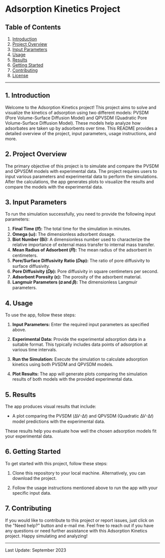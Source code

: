 # Adsorption Kinetics Project

## Table of Contents
1. [Introduction](#introduction)
2. [Project Overview](#project-overview)
3. [Input Parameters](#input-parameters)
4. [Usage](#usage)
5. [Results](#results)
6. [Getting Started](#getting-started)
7. [Contributing](#contributing)
8. [License](#license)

---

## 1. Introduction<a name="introduction"></a>

Welcome to the Adsorption Kinetics project! This project aims to solve and visualize the kinetics of adsorption using two different models: PVSDM (Pore Volume-Surface Diffusion Model) and QPVSDM (Quadratic Pore Volume-Surface Diffusion Model). These models help analyze how adsorbates are taken up by adsorbents over time. This README provides a detailed overview of the project, input parameters, usage instructions, and more.

## 2. Project Overview<a name="project-overview"></a>

The primary objective of this project is to simulate and compare the PVSDM and QPVSDM models with experimental data. The project requires users to input various parameters and experimental data to perform the simulations. After the calculations, the app generates plots to visualize the results and compare the models with the experimental data.

## 3. Input Parameters<a name="input-parameters"></a>

To run the simulation successfully, you need to provide the following input parameters:

1. **Final Time (𝑡𝑓):** The total time for the simulation in minutes.
2. **Omega (ω):** The dimensionless adsorbent dosage.
3. **Biot Number (Bi):** A dimensionless number used to characterize the relative importance of external mass transfer to internal mass transfer.
4. **Mean Radius of Adsorbent (𝑅):** The mean radius of the adsorbent in centimeters.
5. **Pore/Surface Diffusivity Ratio (𝐷sp):** The ratio of pore diffusivity to surface diffusivity.
6. **Pore Diffusivity (𝐷p):** Pore diffusivity in square centimeters per second.
7. **Adsorbent Porosity (ε):** The porosity of the adsorbent material.
8. **Langmuir Parameters (𝛼 and 𝛽):** The dimensionless Langmuir parameters.

## 4. Usage<a name="usage"></a>

To use the app, follow these steps:

1. **Input Parameters:** Enter the required input parameters as specified above.

2. **Experimental Data:** Provide the experimental adsorption data in a suitable format. This typically includes data points of adsorption at various time intervals.

3. **Run the Simulation:** Execute the simulation to calculate adsorption kinetics using both PVSDM and QPVSDM models.

4. **Plot Results:** The app will generate plots comparing the simulation results of both models with the provided experimental data.

## 5. Results<a name="results"></a>

The app produces visual results that include:

- A plot comparing the PVSDM (Δ𝑉-Δ𝑡) and QPVSDM (Quadratic Δ𝑉-Δ𝑡) model predictions with the experimental data.

These results help you evaluate how well the chosen adsorption models fit your experimental data.

## 6. Getting Started<a name="getting-started"></a>

To get started with this project, follow these steps:

1. Clone this repository to your local machine. Alternatively, you can download the project.

2. Follow the usage instructions mentioned above to run the app with your specific input data.

## 7. Contributing<a name="contributing"></a>

If you would like to contribute to this project or report issues, just click on the "Need help?" button and e-mail me. Feel free to reach out if you have any questions or need further assistance with this Adsorption Kinetics project. Happy simulating and analyzing!

---
Last Update: September 2023
